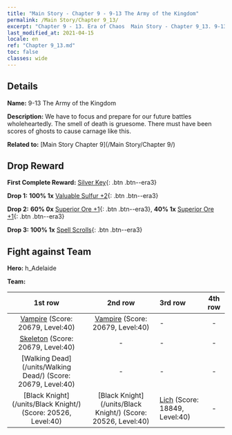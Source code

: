 ```yaml
---
title: "Main Story - Chapter 9 - 9-13 The Army of the Kingdom"
permalink: /Main Story/Chapter 9_13/
excerpt: "Chapter 9 - 13. Era of Chaos  Main Story - Chapter 9_13. 9-13 The Army of the Kingdom"
last_modified_at: 2021-04-15
locale: en
ref: "Chapter 9_13.md"
toc: false
classes: wide
---
```


## Details

 **Name:** 9-13 The Army of the Kingdom

 **Description:** We have to focus and prepare for our future battles wholeheartedly. The smell of death is gruesome. There must have been scores of ghosts to cause carnage like this.

 **Related to:** [Main Story Chapter 9](/Main Story/Chapter 9/)

## Drop Reward

 **First Complete Reward:** [Silver Key](/Items/con_693/){: .btn .btn--era3}

 **Drop 1:** **100% 1x** [Valuable Sulfur +2](/Items/mat_29/){: .btn .btn--era3}

 **Drop 2:** **60% 0x** [Superior Ore +1](/Items/mat_19/){: .btn .btn--era3}, **40% 1x** [Superior Ore +1](/Items/mat_19/){: .btn .btn--era3}

 **Drop 3:** **100% 1x** [Spell Scrolls](/Items/con_694/){: .btn .btn--era3}


## Fight against Team
 **Hero:** h_Adelaide

 **Team:**


  | 1st row | 2nd row | 3rd row | 4th row |
  |:----:|:----:|:----|:----:|
  | [Vampire](/units/Vampire/) (Score: 20679, Level:40)  | [Vampire](/units/Vampire/) (Score: 20679, Level:40)  | - | - |
  | [Skeleton](/units/Skeleton/) (Score: 20679, Level:40)  | - | - | - |
  | [Walking Dead](/units/Walking Dead/) (Score: 20679, Level:40)  | - | - | - |
  | [Black Knight](/units/Black Knight/) (Score: 20526, Level:40)  | [Black Knight](/units/Black Knight/) (Score: 20526, Level:40)  | [Lich](/units/Lich/) (Score: 18849, Level:40)  | - |


